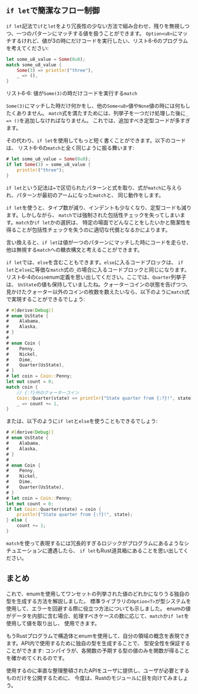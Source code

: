 <!-- ## Concise Control Flow with `if let` -->

## `if let`で簡潔なフロー制御

<!-- The `if let` syntax lets you combine `if` and `let` into a less verbose way to -->
<!-- handle values that match one pattern while ignoring the rest. Consider the -->
<!-- program in Listing 6-6 that matches on an `Option<u8>` value but only wants to -->
<!-- execute code if the value is 3: -->

`if let`記法で`if`と`let`をより冗長性の少ない方法で組み合わせ、残りを無視しつつ、一つのパターンにマッチする値を扱うことができます。
`Option<u8>`にマッチするけれど、値が3の時にだけコードを実行したい、リスト6-6のプログラムを考えてください:

```rust
let some_u8_value = Some(0u8);
match some_u8_value {
    Some(3) => println!("three"),
    _ => (),
}
```

<!-- <span class="caption">Listing 6-6: A `match` that only cares about executing -->
<!-- code when the value is `Some(3)`</span> -->

<span class="caption">リスト6-6: 値が`Some(3)`の時だけコードを実行する`match`</span>

<!-- We want to do something with the `Some(3)` match but do nothing with any other -->
<!-- `Some<u8>` value or the `None` value. To satisfy the `match` expression, we -->
<!-- have to add `_ => ()` after processing just one variant, which is a lot of -->
<!-- boilerplate code to add. -->

`Some(3)`にマッチした時だけ何かをし、他の`Some<u8>`値や`None`値の時には何もしたくありません。
`match`式を満たすためには、列挙子を一つだけ処理した後に`_ => ()`を追加しなければなりません。
これでは、追加すべき定型コードが多すぎます。

<!-- Instead, we could write this in a shorter way using `if let`. The following -->
<!-- code behaves the same as the `match` in Listing 6-6: -->

その代わり、`if let`を使用してもっと短く書くことができます。以下のコードは、
リスト6-6の`match`と全く同じように振る舞います:

```rust
# let some_u8_value = Some(0u8);
if let Some(3) = some_u8_value {
    println!("three");
}
```

<!-- The syntax `if let` takes a pattern and an expression separated by an `=`. It -->
<!-- works the same way as a `match`, where the expression is given to the `match` -->
<!-- and the pattern is its first arm. -->

`if let`という記法は`=`で区切られたパターンと式を取り、式が`match`に与えられ、パターンが最初のアームになった`match`と、
同じ動作をします。

<!-- Using `if let` means you have less typing, less indentation, and less -->
<!-- boilerplate code. However, you lose the exhaustive checking that `match` -->
<!-- enforces. Choosing between `match` and `if let` depends on what you’re doing in -->
<!-- your particular situation and if gaining conciseness is an appropriate -->
<!-- trade-off for losing exhaustive checking. -->

`if let`を使うと、タイプ数が減り、インデントも少なくなり、定型コードも減ります。しかしながら、
`match`では強制された包括性チェックを失ってしまいます。`match`か`if let`かの選択は、
特定の場面でどんなことをしたいかと簡潔性を得ることが包括性チェックを失うのに適切な代償となるかによります。

<!-- In other words, you can think of `if let` as syntax sugar for a `match` that -->
<!-- runs code when the value matches one pattern and then ignores all other values. -->

言い換えると、`if let`は値が一つのパターンにマッチした時にコードを走らせ、
他は無視する`match`への糖衣構文と考えることができます。

<!-- We can include an `else` with an `if let`. The block of code that goes with the -->
<!-- `else` is the same as the block of code that would go with the `_` case in the -->
<!-- `match` expression that is equivalent to the `if let` and `else`. Recall the -->
<!-- `Coin` enum definition in Listing 6-4, where the `Quarter` variant also held a -->
<!-- `UsState` value. If we wanted to count all non-quarter coins we see while also -->
<!-- announcing the state of the quarters, we could do that with a `match` -->
<!-- expression like this: -->

`if let`では、`else`を含むこともできます。`else`に入るコードブロックは、
`if let`と`else`に等価な`match`式の`_`の場合に入るコードブロックと同じになります。
リスト6-4の`Coin`enum定義を思い出してください。ここでは、`Quarter`列挙子は、
`UsState`の値も保持していましたね。クォーターコインの状態を告げつつ、
見かけたクォーター以外のコインの枚数を数えたいなら、以下のように`match`式で実現することができるでしょう:

```rust
# #[derive(Debug)]
# enum UsState {
#    Alabama,
#    Alaska,
# }
#
# enum Coin {
#    Penny,
#    Nickel,
#    Dime,
#    Quarter(UsState),
# }
# let coin = Coin::Penny;
let mut count = 0;
match coin {
    // {:?}州のクォーターコイン
    Coin::Quarter(state) => println!("State quarter from {:?}!", state),
    _ => count += 1,
}
```

<!-- Or we could use an `if let` and `else` expression like this: -->

または、以下のように`if let`と`else`を使うこともできるでしょう:

```rust
# #[derive(Debug)]
# enum UsState {
#    Alabama,
#    Alaska,
# }
#
# enum Coin {
#    Penny,
#    Nickel,
#    Dime,
#    Quarter(UsState),
# }
# let coin = Coin::Penny;
let mut count = 0;
if let Coin::Quarter(state) = coin {
    println!("State quarter from {:?}!", state);
} else {
    count += 1;
}
```

<!-- If you have a situation in which your program has logic that is too verbose to -->
<!-- express using a `match`, remember that `if let` is in your Rust toolbox as well. -->

`match`を使って表現するには冗長的すぎるロジックがプログラムにあるようなシチュエーションに遭遇したら、
`if let`もRust道具箱にあることを思い出してください。

<!-- ## Summary -->

## まとめ

<!-- We’ve now covered how to use enums to create custom types that can be one of a -->
<!-- set of enumerated values. We’ve shown how the standard library’s `Option<T>` -->
<!-- type helps you use the type system to prevent errors. When enum values have -->
<!-- data inside them, you can use `match` or `if let` to extract and use those -->
<!-- values, depending on how many cases you need to handle. -->

これで、enumを使用してワンセットの列挙された値のどれかになりうる独自の型を生成する方法を解説しました。
標準ライブラリの`Option<T>`が型システムを使用して、エラーを回避する際に役立つ方法についても示しました。
enumの値がデータを内部に含む場合、処理すべきケースの数に応じて、`match`か`if let`を使用して値を取り出し、
使用できます。

<!-- Your Rust programs can now express concepts in your domain using structs and -->
<!-- enums. Creating custom types to use in your API ensures type safety: the -->
<!-- compiler will make certain your functions get only values of the type each -->
<!-- function expects. -->

もうRustプログラムで構造体とenumを使用して、自分の領域の概念を表現できます。API内で使用するために独自の型を生成することで、
型安全性を保証することができます: コンパイラが、各関数の予期する型の値のみを関数が得ることを確かめてくれるのです。

<!-- In order to provide a well-organized API to your users that is straightforward -->
<!-- to use and only exposes exactly what your users will need, let’s now turn to -->
<!-- Rust’s modules. -->

使用するのに率直な整理整頓されたAPIをユーザに提供し、ユーザが必要とするものだけを公開するために、
今度は、Rustのモジュールに目を向けてみましょう。
